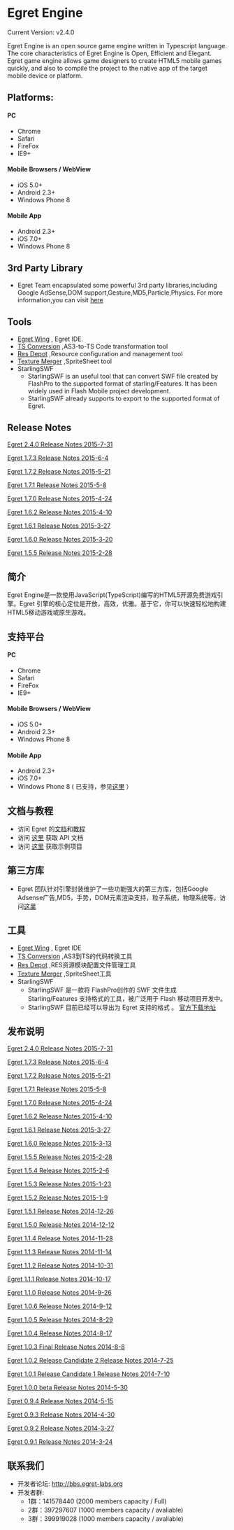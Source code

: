 Egret Engine
================================================
Current Version: v2.4.0


Egret Engine is an open source game engine written in Typescript language. The core characteristics of Egret Engine is Open, Efficient and Elegant.
Egret game engine allows game designers to create HTML5 mobile games quickly, and also to compile the project to the native app of the target mobile device or platform.

Platforms:
--------------------
#### PC
* Chrome
* Safari
* FireFox
* IE9+

#### Mobile Browsers / WebView
* iOS 5.0+
* Android 2.3+
* Windows Phone 8

#### Mobile App
* Android 2.3+
* iOS 7.0+
* Windows Phone 8

3rd Party Library
-------------------------
* Egret Team encapsulated some powerful 3rd party libraries,including Google AdSense,DOM support,Gesture,MD5,Particle,Physics. For more information,you can visit [here](https://github.com/egret-labs/egret-game-library)

Tools
-------------------------
* [Egret Wing](http://www.egret-labs.org/download/wing-download.html) , Egret IDE.
* [TS Conversion](http://www.egret-labs.org/download/conversion-tool-download.html) ,AS3-to-TS Code transformation tool
* [Res Depot](http://www.egret-labs.org/download/restool-download.html) ,Resource configuration and management tool
* [Texture Merger](http://www.egret-labs.org/download/egret-texturetool-download.html) ,SpriteSheet tool
* StarlingSWF
    * StarlingSWF is an useful tool that can convert SWF file created by FlashPro to the supported format of starling/Features. It has been widely used in Flash Mobile project development.
    * StarlingSWF already supports to export to the supported format of Egret.

Release Notes
--------------------
[Egret 2.4.0 Release Notes 2015-7-31](/docs/en/2.4.0_ReleaseNotes.md)

[Egret 1.7.3 Release Notes 2015-6-4](/docs/en/1.7.3_ReleaseNotes.md)

[Egret 1.7.2 Release Notes 2015-5-21](/docs/en/1.7.2_ReleaseNotes.md)

[Egret 1.7.1 Release Notes 2015-5-8](/docs/en/1.7.1_ReleaseNotes.md)

[Egret 1.7.0 Release Notes 2015-4-24](/docs/en/1.7.0_ReleaseNotes.md)

[Egret 1.6.2 Release Notes 2015-4-10](/docs/en/1.6.2_ReleaseNotes.md)

[Egret 1.6.1 Release Notes 2015-3-27](/docs/en/1.6.1_ReleaseNotes.md)

[Egret 1.6.0 Release Notes 2015-3-20](/docs/en/1.6.0_ReleaseNotes.md)

[Egret 1.5.5 Release Notes 2015-2-28](/docs/en/1.5.5_ReleaseNotes.md)


简介
-------------------

Egret Engine是一款使用JavaScript(TypeScript)编写的HTML5开源免费游戏引擎。Egret 引擎的核心定位是开放，高效，优雅。基于它，你可以快速轻松地构建HTML5移动游戏或原生游戏。


支持平台
--------------------
#### PC
* Chrome
* Safari
* FireFox
* IE9+

#### Mobile Browsers / WebView
* iOS 5.0+
* Android 2.3+
* Windows Phone 8

#### Mobile App
* Android 2.3+
* iOS 7.0+
* Windows Phone 8 ( 已支持，参见[这里](http://docs.egret-labs.org/post/tools/native/winphone.html) ）


文档与教程
-------------------------
* 访问 Egret 的[文档](http://docs.egret-labs.org/)和[教程](http://bbs.egret-labs.org/plugin.php?id=webpage&identifier=Egret)
* 访问 [这里](http://docs.egret-labs.org/apis/) 获取 API 文档
* 访问 [这里](https://github.com/egret-team/egret-examples) 获取示例项目

第三方库
-------------------------
* Egret 团队针对引擎封装维护了一些功能强大的第三方库，包括Google Adsense广告,MD5，手势，DOM元素渲染支持，粒子系统，物理系统等。访问[这里](https://github.com/egret-labs/egret-game-library)

工具
-------------------------
* [Egret Wing](http://www.egret-labs.org/download/wing-download.html) , Egret IDE
* [TS Conversion](http://www.egret-labs.org/download/conversion-tool-download.html) ,AS3到TS的代码转换工具
* [Res Depot](http://www.egret-labs.org/download/restool-download.html) ,RES资源模块配置文件管理工具
* [Texture Merger](http://www.egret-labs.org/download/egret-texturetool-download.html) ,SpriteSheet工具
* StarlingSWF
    * StarlingSWF 是一款将 FlashPro创作的 SWF 文件生成 Starling/Features 支持格式的工具，被广泛用于 Flash 移动项目开发中。
    * StarlingSWF 目前已经可以导出为 Egret 支持的格式 。 [官方下载地址](http://www.zmliu.com/?p=271)



发布说明
--------------------
[Egret 2.4.0 Release Notes 2015-7-31](/docs/en/2.4.0_ReleaseNotes.md)

[Egret 1.7.3 Release Notes 2015-6-4](/docs/cn/1.7.3_ReleaseNotes.md)

[Egret 1.7.2 Release Notes 2015-5-21](/docs/cn/1.7.2_ReleaseNotes.md)

[Egret 1.7.1 Release Notes 2015-5-8](/docs/cn/1.7.1_ReleaseNotes.md)

[Egret 1.7.0 Release Notes 2015-4-24](/docs/cn/1.7.0_ReleaseNotes.md)

[Egret 1.6.2 Release Notes 2015-4-10](/docs/cn/1.6.2_ReleaseNotes.md)

[Egret 1.6.1 Release Notes 2015-3-27](/docs/cn/1.6.1_ReleaseNotes.md)

[Egret 1.6.0 Release Notes 2015-3-13](/docs/cn/1.6.0_ReleaseNotes.md)

[Egret 1.5.5 Release Notes 2015-2-28](/docs/cn/1.5.5_ReleaseNotes.md)

[Egret 1.5.4 Release Notes 2015-2-6](/docs/cn/1.5.4_ReleaseNotes.md)

[Egret 1.5.3 Release Notes 2015-1-23](/docs/cn/1.5.3_ReleaseNotes.md)

[Egret 1.5.2 Release Notes 2015-1-9](/docs/cn/1.5.2_ReleaseNotes.md)

[Egret 1.5.1 Release Notes 2014-12-26](/docs/cn/1.5.1_ReleaseNotes.md)

[Egret 1.5.0 Release Notes 2014-12-12](/docs/cn/1.5.0_ReleaseNotes.md)

[Egret 1.1.4 Release Notes 2014-11-28](/docs/cn/1.1.4_ReleaseNotes.md)

[Egret 1.1.3 Release Notes 2014-11-14](/docs/cn/1.1.3_ReleaseNotes.md)

[Egret 1.1.2 Release Notes 2014-10-31](/docs/cn/1.1.2_ReleaseNotes.md)

[Egret 1.1.1 Release Notes 2014-10-17](/docs/cn/1.1.1_ReleaseNotes.md)

[Egret 1.1.0 Release Notes 2014-9-26](/docs/cn/1.1.0_ReleaseNotes.md)

[Egret 1.0.6 Release Notes 2014-9-12](/docs/cn/1.0.6_ReleaseNotes.md)

[Egret 1.0.5 Release Notes 2014-8-29](/docs/cn/1.0.5_ReleaseNotes.md)

[Egret 1.0.4 Release Notes 2014-8-17](/docs/cn/1.0.4_ReleaseNotes.md)

[Egret 1.0.3 Final Release Notes 2014-8-8](/docs/cn/1.0_Final_ReleaseNotes.md)

[Egret 1.0.2 Release Candidate 2 Release Notes 2014-7-25](/docs/cn/ReleaseCandidate_2_ReleaseNotes.md)

[Egret 1.0.1 Release Candidate 1 Release Notes 2014-7-10](/docs/cn/ReleaseCandidate_ReleaseNotes.md)

[Egret 1.0.0 beta Release Notes 2014-5-30](/docs/cn/PublicBeta_ReleaseNotes.md)

[Egret 0.9.4 Release Notes 2014-5-15](/docs/cn/Prerelease_ReleaseNotes.md)

[Egret 0.9.3  Release Notes 2014-4-30](/docs/cn/Prerelease_ReleaseNotes.md)

[Egret 0.9.2  Release Notes 2014-3-27](/docs/cn/Prerelease_ReleaseNotes.md)

[Egret 0.9.1  Release Notes 2014-3-24](/docs/cn/Prerelease_ReleaseNotes.md)

联系我们
-------------------
* 开发者论坛: http://bbs.egret-labs.org
* 开发者群:
  * 1群：141578440 (2000 members capacity / Full)
  * 2群：397297607 (1000 members capacity / avaliable)
  * 3群：399919028 (1000 members capacity / avaliable)
